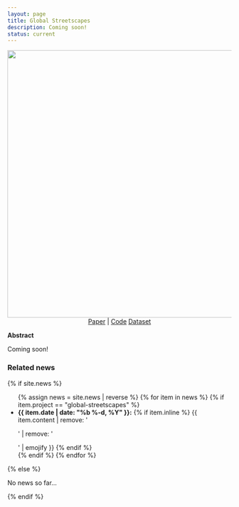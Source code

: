 ```yaml
---
layout: page
title: Global Streetscapes
description: Coming soon!
status: current
---
```


<center>
  <img src="/assets/img/mosaic_graphical_abstract.jpg" width="900" height="600"> <br />
   <a href="">Paper</a> |
   <a href="https://github.com/ualsg/global-streetscapes">Code</a>
   <a href="https://huggingface.co/datasets/NUS-UAL/global-streetscapes">Dataset</a>
</center>

**Abstract**

Coming soon!

<div>
<h3> Related news</h3>
  {% if site.news  %}
    <ul>
    {% assign news = site.news | reverse %}
    {% for item in news %}
      {% if item.project == "global-streetscapes" %}
      <li>
        <strong>{{ item.date | date: "%b %-d, %Y" }}:</strong>
          {% if item.inline %}
            {{ item.content | remove: '<p>' | remove: '</p>' | emojify }}
          {% endif %}
      </li>
      {% endif %}
    {% endfor %}
    </ul>
  {% else %}
    <p>No news so far...</p>
  {% endif %}
</div>
